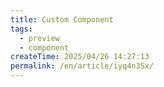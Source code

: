```yaml
---
title: Custom Component
tags:
  - preview
  - component
createTime: 2025/04/26 14:27:13
permalink: /en/article/iyq4n35x/
---
```


<CustomComponent />
